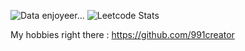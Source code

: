 ![Data enjoyeer...](https://media.giphy.com/media/xT0BKi1TLjmKiu1HGg/giphy.gif)
![Leetcode Stats](https://leetcard.jacoblin.cool/991dev)

My hobbies right there : https://github.com/991creator
